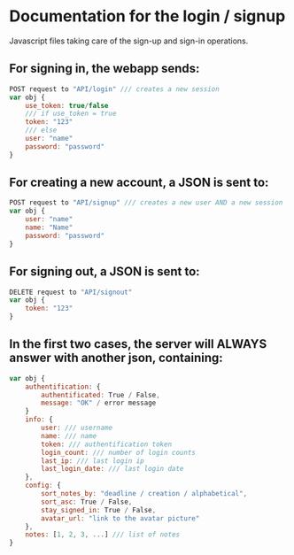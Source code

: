 # Documentation for the login / signup

Javascript files taking care of the sign-up and sign-in operations.


## For signing in, the webapp sends:
``` javascript
POST request to "API/login" /// creates a new session
var obj {
    use_token: true/false
    /// if use_token = true
    token: "123"
    /// else
    user: "name"
    password: "password"
}
```

## For creating a new account, a JSON is sent to:
``` javascript
POST request to "API/signup" /// creates a new user AND a new session
var obj {
    user: "name"
    name: "Name"
    password: "password"
}
```

## For signing out, a JSON is sent to:
``` javascript
DELETE request to "API/signout"
var obj {
    token: "123"
}
```

## In the first two cases, the server will ALWAYS answer with another json, containing:
``` javascript
var obj {
    authentification: {
        authentificated: True / False,
        message: "OK" / error message
    }
    info: {
        user: /// username
        name: /// name
        token: /// authentification token
        login_count: /// number of login counts
        last_ip: /// last login ip
        last_login_date: /// last login date
    },
    config: {
        sort_notes_by: "deadline / creation / alphabetical",
        sort_asc: True / False,
        stay_signed_in: True / False,
        avatar_url: "link to the avatar picture"
    },
    notes: [1, 2, 3, ...] /// list of notes
}
```
